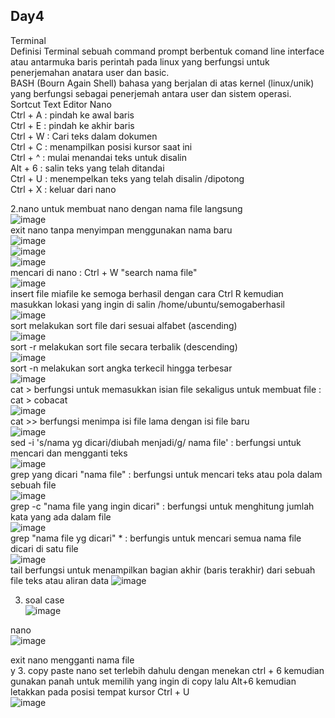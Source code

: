 ## Day4

Terminal <br>
Definisi Terminal sebuah command prompt berbentuk comand line interface atau antarmuka baris perintah pada linux yang berfungsi untuk penerjemahan anatara user dan basic. <br>
BASH (Bourn Again Shell) bahasa yang berjalan di atas kernel (linux/unik) yang berfungsi sebagai penerjemah antara user dan sistem operasi. <br>
Sortcut Text Editor Nano <br>
Ctrl + A : pindah ke awal baris <br>
Ctrl + E : pindah ke akhir baris <br>
Ctrl + W : Cari teks dalam dokumen <br>
Ctrl + C : menampilkan posisi kursor saat ini <br>
Ctrl + ^ : mulai menandai teks untuk disalin <br>
Alt + 6 : salin teks yang telah ditandai <br>
Ctrl + U : menempelkan teks yang telah disalin /dipotong <br>
Ctrl + X : keluar dari nano <br>

2.nano <nama file> untuk membuat nano dengan nama file langsung <br>
![image](https://github.com/user-attachments/assets/26a5c17c-1307-48dd-bcc7-11a38dc2896a) <br>
exit nano tanpa menyimpan menggunakan nama baru <br>
![image](https://github.com/user-attachments/assets/c0d84212-10ec-46d3-80c0-bbc2633f434b) <br>
![image](https://github.com/user-attachments/assets/245c796a-bd7e-4e50-ae1a-6ad14e2160d9) <br>
![image](https://github.com/user-attachments/assets/045e895b-a509-4d5c-a689-df8be25d1fee) <br>
mencari di nano : Ctrl + W "search nama file" <br>
![image](https://github.com/user-attachments/assets/e350b38b-4dc9-4685-8a7f-4d5603d6e672) <br>
insert file miafile ke semoga berhasil dengan cara Ctrl  R kemudian masukkan lokasi yang ingin di salin /home/ubuntu/semogaberhasil <br>
![image](https://github.com/user-attachments/assets/3b8f0cfb-1ad6-48cc-aaae-ca9991c78387) <br>
sort melakukan sort file dari sesuai alfabet (ascending) <br>
![image](https://github.com/user-attachments/assets/2d5a3d4b-4429-4c82-8d62-413040c48dc7) <br>
sort -r melakukan sort file secara terbalik (descending) <br>
![image](https://github.com/user-attachments/assets/53c8d40f-1628-4e83-a391-708d489d3343) <br>
sort -n melakukan sort angka terkecil hingga terbesar  <br>
![image](https://github.com/user-attachments/assets/8bd8b2d0-7cf7-4366-b589-5f361c1f08bc) <br>
cat > berfungsi untuk memasukkan isian file sekaligus untuk membuat file : cat > cobacat <br>
![image](https://github.com/user-attachments/assets/3eb80696-ff99-44b3-af02-41b53a0c5758) <br>
 cat >> berfungsi menimpa isi file lama dengan isi file baru <br>
 ![image](https://github.com/user-attachments/assets/0063564b-f2ec-4c8e-82cf-a9fe42e6a0f0) <br>
 sed -i 's/nama yg dicari/diubah menjadi/g/ nama file' : berfungsi untuk mencari dan mengganti teks <br>
![image](https://github.com/user-attachments/assets/8550a267-108e-48ed-aead-1c85c425d05e) <br>
grep yang dicari "nama file" : berfungsi untuk mencari teks atau pola dalam sebuah file <br>
![image](https://github.com/user-attachments/assets/6238794c-b508-4236-b70f-c3b58e294505) <br>
 grep -c "nama file yang ingin dicari" : berfungsi untuk menghitung jumlah kata yang ada dalam file <br>
 ![image](https://github.com/user-attachments/assets/eebb7ac8-701f-40f0-b45b-6cdab497f476) <br>
grep "nama file yg dicari" * : berfungis untuk mencari semua nama file dicari di satu file <br>
![image](https://github.com/user-attachments/assets/7f530297-7213-494e-bb00-48bf9a170cd0) <br>
tail berfungsi untuk menampilkan bagian akhir (baris terakhir) dari sebuah file teks atau aliran data <rb>
![image](https://github.com/user-attachments/assets/91949b4a-654f-440e-94c5-4d2de4ebe8e8) <br>

3. soal case <br>
![image](https://github.com/user-attachments/assets/a68ab982-50cb-4282-a085-4ce491780247)

nano <br>
![image](https://github.com/user-attachments/assets/5e23d47e-7750-49ea-b333-17ca449ade2a) <br>






 








exit nano mengganti nama file <br>
y
3. copy paste nano set terlebih dahulu dengan menekan ctrl + 6 kemudian gunakan panah untuk memilih yang ingin di copy lalu Alt+6 kemudian letakkan pada posisi tempat kursor Ctrl + U <br>
   ![image](https://github.com/user-attachments/assets/5dab48a9-29ff-45ce-a179-8dfb91b6f302) <br>
